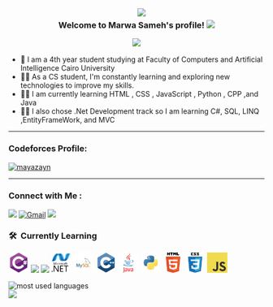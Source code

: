 
<img width="250" align="right" src="https://c.tenor.com/_DOBjnGspYAAAAAM/code-coding.gif">

<h3 align="center">
  Welcome to Marwa Sameh's profile!
  <img src="https://media.giphy.com/media/hvRJCLFzcasrR4ia7z/giphy.gif" width="28">
</h3>

<!-- Typing SVG by DenverCoder1 - https://github.com/DenverCoder1/readme-typing-svg -->
<p align="center">
  <a href="https://github.com/DenverCoder1/readme-typing-svg"><img src="https://readme-typing-svg.herokuapp.com/?lines=underGraduate-%20web%20developer;Always%20learning%20new%20things&font=Fira%20Code&center=true&width=440&height=45&color=f75c7e&vCenter=true&size=22"></a>
</p> 

- 🏢 I am a 4th year student studying at Faculty of Computers and Artificial Intelligence Cairo University
- 👨‍💻 As a CS student, I'm constantly learning and exploring new technologies to improve my skills.
- 👨‍💻 I am currently learning  HTML , CSS , JavaScript , Python , CPP  ,and Java
- 👨‍💻 I also chose .Net Development track so I am learning C#, SQL, LINQ ,EntityFrameWork, and MVC
<hr/>
<h3 align="left">Codeforces Profile:</h3>
<p align="left">
<a href="https://codeforces.com/profile/marwa_mostafa" target="blank"><img align="center" src="https://raw.githubusercontent.com/rahuldkjain/github-profile-readme-generator/master/src/images/icons/Social/codeforces.svg" alt="mayazayn" height="30" width="40" /></a>
</p>

<hr/>

### Connect with Me :

<a href="[linkedin.com/in/marwa-mostafa-628303267]" target="_blank"><img src="https://img.shields.io/badge/-MarwaSameh-0077B5?style=for-the-badge&logo=Linkedin&logoColor=white"/></a>
[![Gmail](https://img.shields.io/badge/-GMAIL-D14836?style=for-the-badge&logo=gmail&logoColor=white)](mailto:marwamostafa322@gmail.com)
<a href="https://t.me/MarwaSameh03" target="_blank"><img src="https://img.shields.io/badge/-MarwaSameh-0077B5?style=for-the-badge&logo=Telegram&logoColor=white"/></a>
### 🛠 &nbsp;Currently Learning 
<p align="left">
  <div align="left">
    <code><img height="40" src="https://github.com/devicons/devicon/blob/master/icons/csharp/csharp-original.svg"></code>
    <code><img height="40" src="https://encrypted-tbn0.gstatic.com/images?q=tbn:ANd9GcQ6xI_PyC7gHaaaPGt9GYwL89LpTfVYdABqpg&s"></code>
    <code><img height="40" src="https://encrypted-tbn0.gstatic.com/images?q=tbn:ANd9GcQ8n-VK1ZbnXR8DHHAtdNorWi8Uqx8xEfG2Gg&s"></code>
    <code><img height="40" src="https://github.com/devicons/devicon/blob/master/icons/dot-net/dot-net-original-wordmark.svg"></code>
    <code><img height="40" src="https://raw.githubusercontent.com/github/explore/80688e429a7d4ef2fca1e82350fe8e3517d3494d/topics/mysql/mysql.png"></code>
<code><img height="40" src="https://raw.githubusercontent.com/github/explore/80688e429a7d4ef2fca1e82350fe8e3517d3494d/topics/cpp/cpp.png"></code> <code><img height="40" src="https://raw.githubusercontent.com/devicons/devicon/master/icons/java/java-original-wordmark.svg"></code> <code><img height="40" src="https://raw.githubusercontent.com/github/explore/80688e429a7d4ef2fca1e82350fe8e3517d3494d/topics/python/python.png"></code> <code><img height="40" src="https://raw.githubusercontent.com/github/explore/80688e429a7d4ef2fca1e82350fe8e3517d3494d/topics/html/html.png"></code> <code><img height="40" src="https://raw.githubusercontent.com/github/explore/80688e429a7d4ef2fca1e82350fe8e3517d3494d/topics/css/css.png"></code> <code><img height="40" src="https://raw.githubusercontent.com/github/explore/80688e429a7d4ef2fca1e82350fe8e3517d3494d/topics/javascript/javascript.png"></code>

  </div>
 </p>



<img align="left" src="https://github-readme-stats.vercel.app/api/top-langs?username=marwasameh2003&show_icons=true&locale=en&layout=compact&theme=radical" alt="most used languages" />
<br>
<a href="https://komarev.com/ghpvc/?username=marwasameh2003&style=for-the-badge">
    <img src="https://komarev.com/ghpvc/?username=marwasameh2003&style=for-the-badge">
</a>
